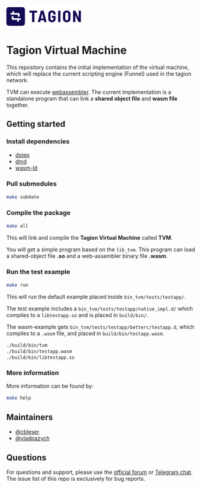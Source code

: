 <a href="https://tagion.org"><img alt="tagion logo" src="https://github.com/tagion/resources/raw/master/branding/logomark.svg?sanitize=true" alt="tagion.org" height="60"></a>

# Tagion Virtual Machine

This repository contains the initial implementation of the virtual machine, which will replace the current scripting engine (Funnel) used in the tagion network.

TVM can execute [webassembler](https://webassembly.github.io/spec/). The current implementation is a standalone program that can link a **shared object file** and **wasm file** together.



## Getting started

### Install dependencies

- [dstep](https://dlang.org/blog/2019/04/22/dstep-1-0-0/)
- [dmd](https://dlang.org/download.html)
- [wasm-ld](https://lld.llvm.org/WebAssembly.html)

### Pull submodules

```bash
make subdate
```

### Compile the package

```bash
make all
```

This will link and compile the **Tagion Virtual Machine** called **TVM**.

You will get a simple program based on the `lib_tvm`. This program can load a shared-object file **.so** and a web-assembler binary file **.wasm**.

### Run the test example

```bash
make run
```

This will run the default example placed inside `bin_tvm/tests/testapp/`.

The test example includes a `bin_tvm/tests/testapp/native_impl.d/` which compiles to a `libtestapp.so` and is placed in `build/bin/`. 

The wasm-example gets `bin_tvm/tests/testapp/betterc/testapp.d`, which compiles to a `.wasm` file, and placed in `build/bin/testapp.wasm`.

```
./build/bin/tvm
./build/bin/testapp.wasm
./build/bin/libtestapp.so
```

### More information

More information can be found by:

```bash
make help
```

## Maintainers

- [@cbleser](https://github.com/cbleser)
- [@vladpazych](https://github.com/vladpazych)

## Questions

For questions and support, please use the [official forum](https://tagion.org/c/development/6) or [Telegram chat](https://t.me/tagionChat). The issue list of this repo is exclusively for bug reports.

 
